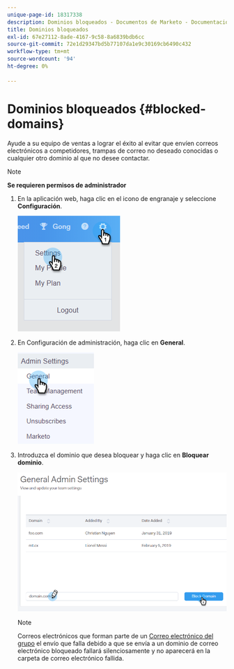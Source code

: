 ```yaml
---
unique-page-id: 18317338
description: Dominios bloqueados - Documentos de Marketo - Documentación del producto
title: Dominios bloqueados
exl-id: 67e27112-8ade-4167-9c58-8a6839bdb6cc
source-git-commit: 72e1d29347bd5b77107da1e9c30169cb6490c432
workflow-type: tm+mt
source-wordcount: '94'
ht-degree: 0%

---
```


# Dominios bloqueados {#blocked-domains}

Ayude a su equipo de ventas a lograr el éxito al evitar que envíen correos electrónicos a competidores, trampas de correo no deseado conocidas o cualquier otro dominio al que no desee contactar.

>[!NOTE]
>
>**Se requieren permisos de administrador**

1. En la aplicación web, haga clic en el icono de engranaje y seleccione **Configuración**.

   ![](assets/one-3.png)

1. En Configuración de administración, haga clic en **General**.

   ![](assets/two-3.png)

1. Introduzca el dominio que desea bloquear y haga clic en **Bloquear dominio**.

   ![](assets/three-3.png)

   >[!NOTE]
   >
   >Correos electrónicos que forman parte de un [Correo electrónico del grupo](/help/marketo/product-docs/marketo-sales-connect/email/using-the-compose-window/sending-emails-via-group-email.md) el envío que falla debido a que se envía a un dominio de correo electrónico bloqueado fallará silenciosamente y no aparecerá en la carpeta de correo electrónico fallida.
